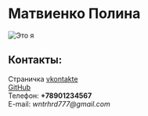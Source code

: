 <html>
  <head>
    <title>Моя личная страничка</title>
  </head>
  <body> 
    <left><h1>Матвиенко Полина</h1></left>
    <left><img alt="Это я" src="https://yandex.ru/images/search?pos=3&from=tabbar&img_url=https%3A%2F%2Fpm1.aminoapps.com%2F7520%2Fd974d5f7a23f317b1db654ab55c868c262414939r1-900-900v2_hq.jpg&text=леди+баг&rpt=simage&lr=193"></left>
    <br/>
    <h2>Контакты:</h2>
    Страничка <a href= "https://vk.com/username/">vkontakte</a>
    <br/>
    <a href= "https://github.com/username">GitHub</a>
    <br/>
    Телефон: <b>+78901234567</b>
    <br/>
    E-mail: <i>wntrhrd777@gmail.com</i>
  </body>
</html>
